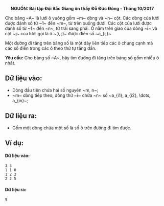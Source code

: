 **<center>NGUỒN: Bài tập Đội Bắc Giang ôn thầy Đỗ Đức Đông - Tháng 10/2017</center>**

Cho bảng ~A~ là lưới ô vuông gồm ~m~ dòng và ~n~ cột. Các dòng của lưới được đánh số từ ~1~ đến ~m~, từ trên xuống dưới. Các cột của lưới được đánh số từ ~1~ đến ~n~, từ trái sang phải. Ô nằm trên giao của dòng ~i~ và cột ~j~ của lưới gọi là ô ~(i, j)~ được điền số ~a_{ij}~.

Một đường đi tăng trên bảng số là một dãy liên tiếp các ô chung cạnh mà các số điền trong các ô theo thứ tự tăng dần.

**Yêu cầu:** Cho bảng số ~A~, hãy tìm đường đi tăng trên bảng số gồm nhiều ô nhất.

## Dữ liệu vào:
- Dòng đầu tiên chứa hai số nguyên ~m, n~;
- ~m~ dòng tiếp theo, dòng thứ ~i~ chứa ~n~ số ~a_{i1}, a_{i2}, \dots, a_{in}~;


## Dữ liệu ra:
- Gồm một dòng chứa một số là số ô trên đường đi tìm được.

## Ví dụ:
#### Dữ liệu vào:
```
3 3
1 1 0
1 2 3
2 2 5
```

#### Dữ liệu ra:
```
5
```